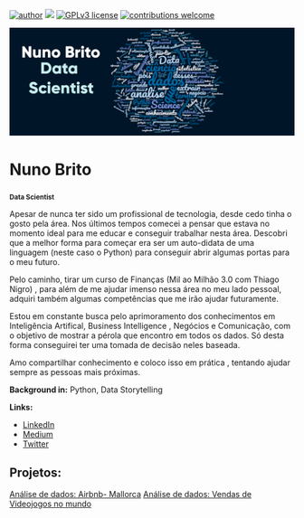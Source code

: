 [![author](https://img.shields.io/badge/author-Nn1nho-red.svg)](https://www.linkedin.com/in/nunobriito) [![](https://img.shields.io/badge/python-3.7+-blue.svg)](https://www.python.org/downloads/release/python-365/) [![GPLv3 license](https://img.shields.io/badge/License-GPLv3-blue.svg)](http://perso.crans.org/besson/LICENSE.html) [![contributions welcome](https://img.shields.io/badge/contributions-welcome-brightgreen.svg?style=flat)](https://github.com/nunobriito/Projects_Data_Science)

<p align="center">
  <img src="Banner.png" >
</p>


# Nuno Brito
<sub>**Data Scientist**

Apesar de nunca ter sido um profissional de tecnologia, desde cedo tinha o gosto pela área. Nos últimos tempos comecei a pensar que estava no momento ideal para me educar e conseguir trabalhar nesta área. Descobri que a melhor forma para começar era ser um auto-didata de uma linguagem (neste caso o Python) para conseguir abrir algumas portas para o meu futuro. 

Pelo caminho, tirar um curso de Finanças (Mil ao Milhão 3.0 com Thiago Nigro) , para além de me ajudar imenso nessa área no meu lado pessoal, adquiri também algumas competências que me irão ajudar futuramente.

Estou em constante busca pelo aprimoramento dos conhecimentos em Inteligência Artifical, Business Intelligence , Negócios e Comunicação, com o objetivo de mostrar a pérola que encontro em todos os dados. Só desta forma conseguirei ter uma tomada de decisão neles baseada.

Amo compartilhar conhecimento e coloco isso em prática , tentando ajudar sempre as pessoas mais próximas.

  **Background in:** Python, Data Storytelling

**Links:**
* [LinkedIn](https://www.linkedin.com/in/nunobriito/)
* [Medium](https://medium.com/@nuno.almeida.221991)
* [Twitter]()

## Projetos:
[Análise de dados: Airbnb- Mallorca](https://github.com/nunobriito/Projects/blob/main/An%C3%A1lise_de_dados_Airbnb_Mallorca.ipynb)
[Análise de dados: Vendas de Videojogos no mundo](https://github.com/nunobriito/Projects/blob/main/An%C3%A1lise_de_Vendas_de_Videojogos.ipynb)
